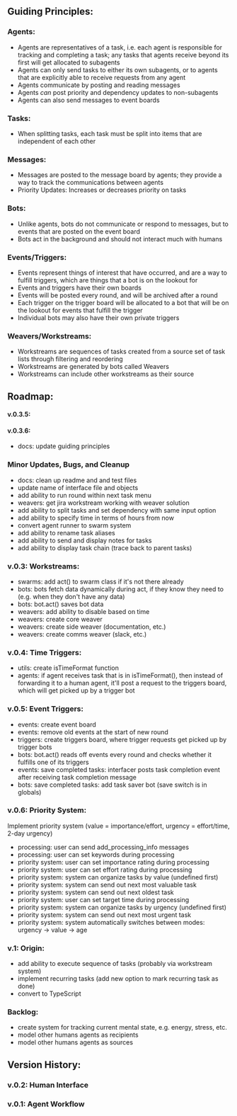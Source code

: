 
## Guiding Principles:

### Agents:
- Agents are representatives of a task, i.e. each agent is responsible for tracking and completing a task; any tasks that agents receive beyond its first will get allocated to subagents
- Agents can only send tasks to either its own subagents, or to agents that are explicitly able to receive requests from any agent
- Agents communicate by posting and reading messages
- Agents _can_ post priority and dependency updates to non-subagents
- Agents can also send messages to event boards

### Tasks:
- When splitting tasks, each task must be split into items that are independent of each other

### Messages:
- Messages are posted to the message board by agents; they provide a way to track the communications between agents
- Priority Updates: Increases or decreases priority on tasks

### Bots:
- Unlike agents, bots do not communicate or respond to messages, but to events that are posted on the event board
- Bots act in the background and should not interact much with humans

### Events/Triggers:
- Events represent things of interest that have occurred, and are a way to fulfill triggers, which are things that a bot is on the lookout for
- Events and triggers have their own boards
- Events will be posted every round, and will be archived after a round
- Each trigger on the trigger board will be allocated to a bot that will be on the lookout for events that fulfill the trigger
- Individual bots may also have their own private triggers

### Weavers/Workstreams:
- Workstreams are sequences of tasks created from a source set of task lists through filtering and reordering
- Workstreams are generated by bots called Weavers
- Workstreams can include other workstreams as their source

## Roadmap:

#### v.0.3.5:

#### v.0.3.6:
- docs: update guiding principles

### Minor Updates, Bugs, and Cleanup
- docs: clean up readme and and test files
- update name of interface file and objects
- add ability to run round within next task menu
- weavers: get jira workstream working with weaver solution
- add ability to split tasks and set dependency with same input option
- add ability to specify time in terms of hours from now
- convert agent runner to swarm system
- add ability to rename task aliases
- add ability to send and display notes for tasks
- add ability to display task chain (trace back to parent tasks)

### v.0.3: Workstreams:
- swarms: add act() to swarm class if it's not there already
- bots: bots fetch data dynamically during act, if they know they need to (e.g. when they don't have any data)
- bots: bot.act() saves bot data
- weavers: add ability to disable based on time
- weavers: create core weaver
- weavers: create side weaver (documentation, etc.)
- weavers: create comms weaver (slack, etc.)

### v.0.4: Time Triggers:
- utils: create isTimeFormat function
- agents: if agent receives task that is in isTimeFormat(), then instead of forwarding it to a human agent, it'll post a request to the triggers board, which will get picked up by a trigger bot

### v.0.5: Event Triggers:
- events: create event board
- events: remove old events at the start of new round
- triggers: create triggers board, where trigger requests get picked up by trigger bots
- bots: bot.act() reads off events every round and checks whether it fulfills one of its triggers
- events: save completed tasks: interfacer posts task completion event after receiving task completion message
- bots: save completed tasks: add task saver bot (save switch is in globals)

### v.0.6: Priority System:
Implement priority system (value = importance/effort, urgency = effort/time, 2-day urgency)
- processing: user can send add_processing_info messages
- processing: user can set keywords during processing
- priority system: user can set importance rating during processing
- priority system: user can set effort rating during processing
- priority system: system can organize tasks by value (undefined first)
- priority system: system can send out next most valuable task
- priority system: system can send out next oldest task
- priority system: user can set target time during processing
- priority system: system can organize tasks by urgency (undefined first)
- priority system: system can send out next most urgent task
- priority system: system automatically switches between modes: urgency -> value -> age

### v.1: Origin:
- add ability to execute sequence of tasks (probably via workstream system)
- implement recurring tasks (add new option to mark recurring task as done)
- convert to TypeScript

### Backlog:
- create system for tracking current mental state, e.g. energy, stress, etc.
- model other humans agents as recipients
- model other humans agents as sources

## Version History:

### v.0.2: Human Interface

### v.0.1: Agent Workflow
